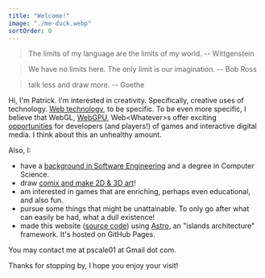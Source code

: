 ```yaml
---
title: "Welcome!"
image: "./me-duck.webp"
sortOrder: 0
---
```


> The limits of my language are the limits of my world. -- Wittgenstein

> We have no limits here. The only limit is our imagination. -- Bob Ross

> talk less and draw more. -- Goethe

Hi, I'm Patrick. I'm interested in creativity. Specifically, creative uses of technology. [Web technology](https://arxiv.org/pdf/2304.14791), to be specific. To be even more specific, I believe that WebGL, [WebGPU](https://www.gamedeveloper.com/programming/unity-sees-webgpu-is-a-growing-market-for-game-development), Web&lt;Whatever&gt;s offer exciting [opportunities](https://www.researchandmarkets.com/reports/5939597/browser-games-market-report) for developers (and players!) of games and interactive digital media. I think about this an unhealthy amount.

Also, I:
- have a [background in Software Engineering](/resume.pdf) and a degree in Computer Science.
- draw [comix and make 2D & 3D art](/#art)!
- am interested in games that are enriching, perhaps even educational, and also fun.
- pursue some things that might be unattainable. To only go after what can easily be had, what a dull existence!
- made this website ([source code](https://github.com/patreeceeo/patreeceeo.github.io)) using [Astro](https://astro.build), an "islands architecture" framework. It's hosted on GitHub Pages.

You may contact me at pscale01 at Gmail dot com.

Thanks for stopping by, I hope you enjoy your visit!
